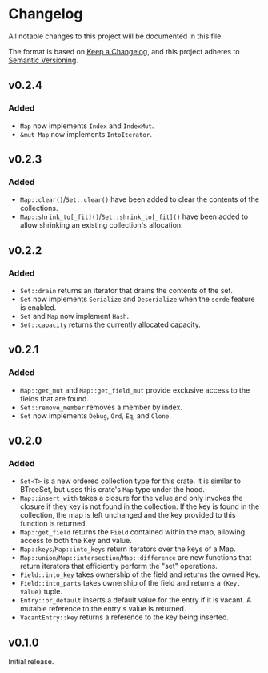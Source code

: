 <!-- markdownlint-disable MD024 -->
# Changelog

All notable changes to this project will be documented in this file.

The format is based on [Keep a Changelog](https://keepachangelog.com/en/1.0.0/),
and this project adheres to [Semantic Versioning](https://semver.org/spec/v2.0.0.html).

## v0.2.4

### Added

- `Map` now implements `Index` and `IndexMut`.
- `&mut Map` now implements `IntoIterator`.

## v0.2.3

### Added

- `Map::clear()`/`Set::clear()` have been added to clear the contents of the
  collections.
- `Map::shrink_to[_fit]()`/`Set::shrink_to[_fit]()` have been added to allow
  shrinking an existing collection's allocation.

## v0.2.2

### Added

- `Set::drain` returns an iterator that drains the contents of the set.
- `Set` now implements `Serialize` and `Deserialize` when the `serde` feature is
  enabled.
- `Set` and `Map` now implement `Hash`.
- `Set::capacity` returns the currently allocated capacity.

## v0.2.1

### Added

- `Map::get_mut` and `Map::get_field_mut` provide exclusive access to the fields
  that are found.
- `Set::remove_member` removes a member by index.
- `Set` now implements `Debug`, `Ord`, `Eq`, and `Clone`.

## v0.2.0

### Added

- `Set<T>` is a new ordered collection type for this crate. It is similar to
  BTreeSet, but uses this crate's `Map` type under the hood.
- `Map::insert_with` takes a closure for the value and only invokes the closure
  if they key is not found in the collection. If the key is found in the
  collection, the map is left unchanged and the key provided to this function is
  returned.
- `Map::get_field` returns the `Field` contained within the map, allowing access
  to both the Key and value.
- `Map::keys`/`Map::into_keys` return iterators over the keys of a Map.
- `Map::union`/`Map::intersection`/`Map::difference` are new functions that
  return iterators that efficiently perform the "set" operations.
- `Field::into_key` takes ownership of the field and returns the owned Key.
- `Field::into_parts` takes ownership of the field and returns a `(Key, Value)`
  tuple.
- `Entry::or_default` inserts a default value for the entry if it is vacant. A
  mutable reference to the entry's value is returned.
- `VacantEntry::key` returns a reference to the key being inserted.

## v0.1.0

Initial release.
